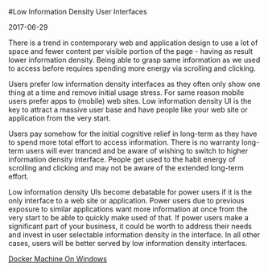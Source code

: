#Low Information Density User Interfaces

2017-06-29

<!--- tags: design -->

There is a trend in contemporary web and application design to use a lot of space and fewer content per visible portion of the page - having as result lower information density. Being able to grasp same information as we used to access before requires spending more energy via scrolling and clicking.

Users prefer low information density interfaces as they often only show one thing at a time and remove initial usage stress. For same reason mobile users prefer apps to (mobile) web sites. Low information density UI is the key to attract a massive user base and have people like your web site or application from the very start.

Users pay somehow for the initial cognitive relief in long-term as they have to spend more total effort to access information. There is no warranty long-term users will ever tranced and be aware of wishing to switch to higher information density interface. People get used to the habit energy of scrolling and clicking and may not be aware of the extended long-term effort. 

Low information density UIs become debatable for power users if it is the only interface to a web site or application. Power users due to previous exposure to similar applications want more information at once from the very start to be able to quickly make used of that. If power users make a significant part of your business, it could be worth to address their needs and invest in user selectable information density in the interface. In all other cases, users will be better served by low information density interfaces.

<ins class='nfooter'><a rel='next' id='fnext' href='#blog/2017/2017-06-14-Docker-Machine-On-Windows.md'>Docker Machine On Windows</a></ins>

